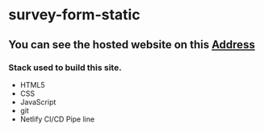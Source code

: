 # survey-form-static
## You can see the hosted website on this [Address](https://stupefied-mirzakhani-8b7309.netlify.com/)
### Stack used to build this site.
* HTML5
* CSS
* JavaScript
* git
* Netlify CI/CD Pipe line
